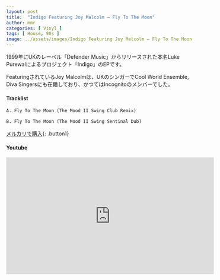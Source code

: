 ```yaml
---
layout: post
title:  "Indigo Featuring Joy Malcolm – Fly To The Moon"
author: mmr
categories: [ Vinyl ]
tags: [ House, 90s ]
image: ../assets/images/Indigo Featuring Joy Malcolm – Fly To The Moon.webp
---
```


1999年にUKのレーベル「Defender Music」からリリースされた本名Luke Purewalによるプロジェクト「Indigo」のEPです。

FeaturingされているJoy Malcolmは、UKのシンガーでCool World Ensemble, Diva Singersにも在籍しており、かつてはIncognitoのメンバーでした。

#### Tracklist
```md
A. Fly To The Moon (The Mood II Swing Club Remix)

B. Fly To The Moon (The Mood II Swing Sentinal Dub)
```

[メルカリで購入](https://jp.mercari.com/item/m68578670923?afid=6142608987){: .button1}

#### Youtube
<iframe width="560" height="315" src="https://www.youtube.com/embed/sDR3tV41-yk?si=GcFTvQGXrS9bX1ff" title="YouTube video player" frameborder="0" allow="accelerometer; autoplay; clipboard-write; encrypted-media; gyroscope; picture-in-picture; web-share" referrerpolicy="strict-origin-when-cross-origin" allowfullscreen></iframe>